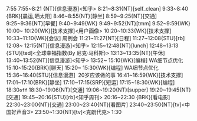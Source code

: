 
7:55
7:55~8:21 {NT}[信息漫游]<知乎>
8:21~8:31{NT}[self_clean]
9:33~8:40 {BRK}[晨运,晒太阳]
8:46~8:55{NT}[静坐]
8:59~9:25{NT}[交通]
9:25~9:36{NT}[早餐]
9:40~9:49{WK}
9:49~9:52{NT}[tmm]
9:52~9:59{WK}
10:00~ 10:20{WK}[技术支撑]<用户画像>
10:20~10:33{WK}[技术支撑]<WA>
10:33~11:10{WK}[会议]<WA> 周例会
11:21~11:27{NT}[日程]
11:27~12:08{STU}[rb]<human javascript>
12:08~ 12:15{NT}[信息漫游]<知乎>
12:15~12:48{NT}[lunch]
12:48~13:13 {STU}[ted]<全球幸福指数(By 尼克·马科斯)>
13:13~13:35{NT}[午休]
13:40~13:52{NT}[信息漫游]<知乎>
13:52~ 15:10{WK}[编程]<WA> WA细节点优化
15:10~15:20{BRK}[聊天]
15:20~ 15:30{WK}[编程]<WA> WA细节点优化
15:36~16:40{STU}[信息漫游]<quora>  20岁应该做的事
16:41~16:59{WK}[技术支撑]<WA>
17:01~17:10{BRK}[静坐]
17:10~17:15{SRP}[短运]
17:15~18:30{WK}[编程]<life-time-tracker>
18:30`off`
18:30~19:06{NT}[交通]
19:06~19:20{NT}[supper]
19:20~19:45{NT}[交通]
19:45~20:16{STU}[rb]<知乎周刊>
20:16~22:30 {BRK}[看电影]
22:30~23:00{NT}[交通]
23:00~23:40{NT}[看图片]
23:40~23:50{NT}[tv]<中国好声音3>
23:50~1:30{NT}[tv]<克朗代克>
1:30
